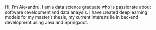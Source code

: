 Hi, I’m Alexandru. I am a data science graduate who is passionate about software development and data analysis. I have created deep learning models for my master's thesis, my current interests lie in backend development using Java and Springboot.
